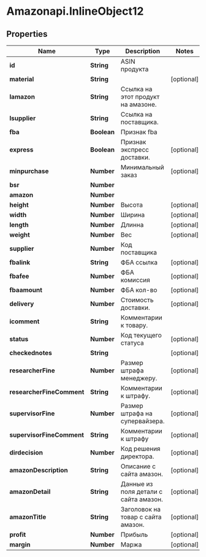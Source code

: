 # Amazonapi.InlineObject12

## Properties

Name | Type | Description | Notes
------------ | ------------- | ------------- | -------------
**id** | **String** | ASIN продукта | 
**material** | **String** |  | [optional] 
**lamazon** | **String** | Ссылка на этот продукт на амазоне. | 
**lsupplier** | **String** | Ссылка на поставщика. | 
**fba** | **Boolean** | Признак fba | 
**express** | **Boolean** | Признак экспресс доставки. | [optional] 
**minpurchase** | **Number** | Минимальный заказ | [optional] 
**bsr** | **Number** |  | 
**amazon** | **Number** |  | 
**height** | **Number** | Высота | [optional] 
**width** | **Number** | Ширина | [optional] 
**length** | **Number** | Длинна | [optional] 
**weight** | **Number** | Вес | [optional] 
**supplier** | **Number** | Код поставщика | 
**fbalink** | **String** | ФБА ссылка | [optional] 
**fbafee** | **Number** | ФБА комиссия | [optional] 
**fbaamount** | **Number** | ФБА кол-во | [optional] 
**delivery** | **Number** | Стоимость доставки. | [optional] 
**icomment** | **String** | Комментарии к товару. | 
**status** | **Number** | Код текущего статуса | [optional] 
**checkednotes** | **String** |  | [optional] 
**researcherFine** | **Number** | Размер штрафа менеджеру. | [optional] 
**researcherFineComment** | **String** | Комментарии к штрафу. | [optional] 
**supervisorFine** | **Number** | Размер штрафа на супервайзера. | [optional] 
**supervisorFineComment** | **String** | Комментарии к штрафу | [optional] 
**dirdecision** | **Number** | Код решения директора. | [optional] 
**amazonDescription** | **String** | Описание с сайта амазон. | [optional] 
**amazonDetail** | **String** | Данные из поля детали с сайта амазон. | [optional] 
**amazonTitle** | **String** | Заголовок на товар с сайта амазон. | [optional] 
**profit** | **Number** | Прибыль | [optional] 
**margin** | **Number** | Маржа | [optional] 



